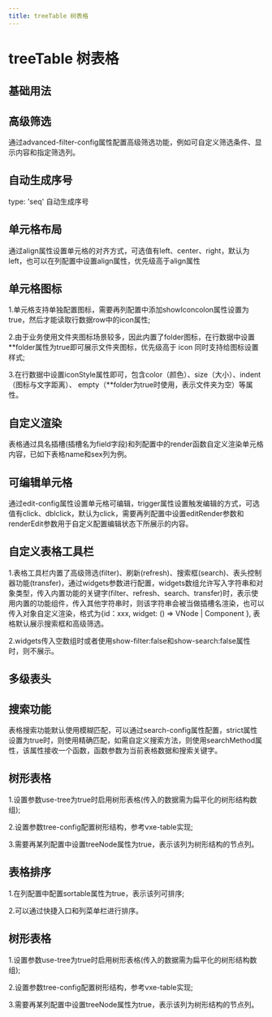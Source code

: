 ```yaml
---
title: treeTable 树表格
---
```


# treeTable 树表格

## 基础用法

<preview path="./def.vue" />

## 高级筛选

通过advanced-filter-config属性配置高级筛选功能，例如可自定义筛选条件、显示内容和指定筛选列。

<preview path="./advancedScreening.vue" />

## 自动生成序号

type: 'seq' 自动生成序号

<preview path="./autoGenerateIndex.vue" />

## 单元格布局

通过align属性设置单元格的对齐方式，可选值有left、center、right，默认为left，也可以在列配置中设置align属性，优先级高于align属性

<preview path="./cellLayout.vue" />

## 单元格图标

1.单元格支持单独配置图标，需要再列配置中添加showIconcolon属性设置为true，然后才能读取行数据row中的icon属性;

2.由于业务使用文件夹图标场景较多，因此内置了folder图标，在行数据中设置\*\*folder属性为true即可展示文件夹图标，优先级高于 icon 同时支持给图标设置样式;

3.在行数据中设置iconStyle属性即可，包含color（颜色）、size（大小）、indent（图标与文字距离）、
empty（\*\*folder为true时使用，表示文件夹为空）等属性。

<preview path="./customCellIcon.vue" />

## 自定义渲染

表格通过具名插槽(插槽名为field字段)和列配置中的render函数自定义渲染单元格内容，已如下表格name和sex列为例。

<preview path="./customRender.vue" />

## 可编辑单元格

通过edit-config属性设置单元格可编辑，trigger属性设置触发编辑的方式，可选值有click、dblclick，默认为click，需要再列配置中设置editRender参数和renderEdit参数用于自定义配置编辑状态下所展示的内容。

<preview path="./editableCells.vue" />

## 自定义表格工具栏

1.表格工具栏内置了高级筛选(filter)、刷新(refresh)、搜索框(search)、表头控制器功能(transfer)，通过widgets参数进行配置，widgets数组允许写入字符串和对象类型，传入内置功能的关键字(filter、refresh、search、transfer)时，表示使用内置的功能组件，传入其他字符串时，则该字符串会被当做插槽名渲染，也可以传入对象自定义渲染，格式为{id：xxx, widget: () => VNode | Component }, 表格默认展示搜索框和高级筛选。

2.widgets传入空数组时或者使用show-filter:false和show-search:false属性时，则不展示。

<preview path="./formToolbar.vue" />

## 多级表头

<preview path="./multiHeader.vue" />

## 搜索功能

表格搜索功能默认使用模糊匹配，可以通过search-config属性配置，strict属性设置为true时，则使用精确匹配，如需自定义搜索方法，则使用searchMethod属性，该属性接收一个函数，函数参数为当前表格数据和搜索关键字。

<preview path="./searchFunction.vue" />

## 树形表格

1.设置参数use-tree为true时启用树形表格(传入的数据需为扁平化的树形结构数组);

2.设置参数tree-config配置树形结构，参考vxe-table实现;

3.需要再某列配置中设置treeNode属性为true，表示该列为树形结构的节点列。

<preview path="./useTableFilter.vue" />

## 表格排序

1.在列配置中配置sortable属性为true，表示该列可排序;

2.可以通过快捷入口和列菜单栏进行排序。

<preview path="./useTableSort.vue" />

## 树形表格

1.设置参数use-tree为true时启用树形表格(传入的数据需为扁平化的树形结构数组);

2.设置参数tree-config配置树形结构，参考vxe-table实现;

3.需要再某列配置中设置treeNode属性为true，表示该列为树形结构的节点列。

<preview path="./useTreeTable.vue" />

<API src="./table.json" lang="zh"></API>
